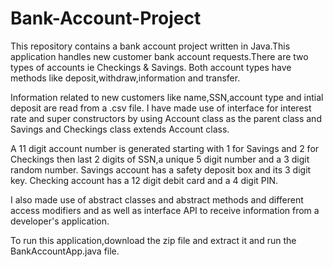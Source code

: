 # Bank-Account-Project
This repository contains a bank account project written in Java.This application handles new customer bank account requests.There are two types of accounts ie Checkings & Savings.
Both account types have methods like deposit,withdraw,information and transfer.

Information related to new customers like name,SSN,account type and intial deposit are read from a .csv file.
I have made use of interface for interest rate and super constructors by using Account class as the parent class and Savings and Checkings class extends Account class.

A 11 digit account number is generated starting with 1 for Savings and 2 for Checkings then last 2 digits of SSN,a unique 5 digit number and a 3 digit random number.
Savings account has a safety deposit box and its 3 digit key.
Checking account has a 12 digit debit card and a 4 digit PIN.

I also made use of abstract classes and abstract methods and different access modifiers and as well as interface API to receive information from a developer's application.

To run this application,download the zip file and extract it and run the BankAccountApp.java file.

